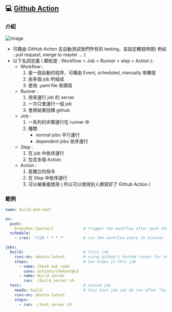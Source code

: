 ## 💻 [Github Action](https://docs.github.com/en/actions)
### 介紹
![image](https://user-images.githubusercontent.com/52907691/230758297-2f0839e5-6a54-4308-9602-3bc45c530cac.png)

- 可藉由 GitHub Action 去自動測試我們所有的 testing，並設定觸發時間( 例如 : pull request, merge to master ... )
- 以下名詞定義 ( 顆粒度 : Workflow > Job = Runner > step > Action ):
  - Workflow :
    1.  是一個自動的程序，可藉由 Event, scheduled, manually 來觸發
    2.  由多個 job 所組成
    3.  使用 .yaml file 來撰寫
  - Runner :
    1. 用來運行 job 的 server
    2. 一次只會運行一個 job
    3. 會將結果回傳 github
  - Job :
    1. 一系列的步驟運行在 runner 中
    2. 種類
       - normal jobs 平行運行
       - dependent jobs 依序運行
  - Step :
    1. 在 job 中依序運行
    2. 包含多個 Action
  - Action :
    1. 是獨立的指令
    2. 在 Step 中依序運行
    3. 可以被重複使用 ( 所以可以使用別人撰寫好了 Github Action )


### 範例
  ```yaml
  name: build-and-test

  on:
    push:
      branches:[master]             # trigger the workflow after push the code to master
    schedule:
      - cron: '*/15 * * * *'        # run the workflow every 15 minutes

  jobs:
    build:                          # first job
      runs-on: ubuntu-latest        # using github's hosted runner for ubuntu's latest version 
      steps:                        # two steps in this job
        - name: Check out code
          uses: actions/chekout@v2
        - name: Build server
          run: ./build_server.sh
    test:                           # second job
      needs: build                  # this test job can be run after "build" job
      runs-on: ubuntu-latest
      steps:
        - run: ./test_server.sh
  ```
